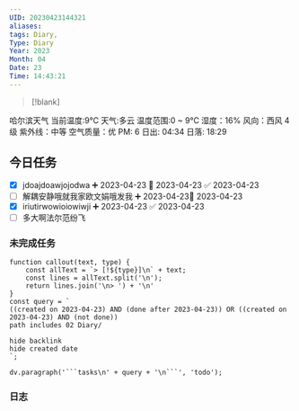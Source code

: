 ```yaml
---
UID: 20230423144321
aliases: 
tags: Diary,
Type: Diary
Year: 2023
Month: 04
Date: 23
Time: 14:43:21
---
```

>[!blank]
> 
哈尔滨天气
当前温度:9℃
天气:多云
温度范围:0 ~ 9℃
湿度：16%
风向：西风 4级
紫外线：中等
空气质量：优 PM: 6
日出: 04:34 日落: 18:29


## 今日任务

- [x] jdoajdoawjojodwa ➕ 2023-04-23 📅 2023-04-23 ✅ 2023-04-23
- [ ] 解耦安静哦就我家欧文娟哦发我 ➕ 2023-04-23📅 2023-04-23
- [x] iriutirwowioiowiwji ➕ 2023-04-23 ✅ 2023-04-23
- [ ] 多大啊法尔范纷飞

### 未完成任务

```dataviewjs
function callout(text, type) {
    const allText = `> [!${type}]\n` + text;
    const lines = allText.split('\n');
    return lines.join('\n> ') + '\n'
}
const query = `
((created on 2023-04-23) AND (done after 2023-04-23)) OR ((created on 2023-04-23) AND (not done))
path includes 02 Diary/

hide backlink
hide created date
`;

dv.paragraph('```tasks\n' + query + '\n```', 'todo');
```


### 日志

